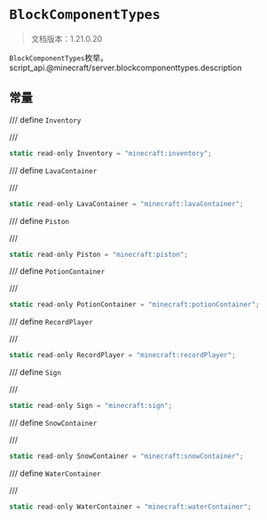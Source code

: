 # `BlockComponentTypes`

> 文档版本：1.21.0.20

`BlockComponentTypes`枚举。script_api.@minecraft/server.blockcomponenttypes.description

## 常量

/// define
`Inventory`


///

```js
static read-only Inventory = "minecraft:inventory";
```


/// define
`LavaContainer`


///

```js
static read-only LavaContainer = "minecraft:lavaContainer";
```


/// define
`Piston`


///

```js
static read-only Piston = "minecraft:piston";
```


/// define
`PotionContainer`


///

```js
static read-only PotionContainer = "minecraft:potionContainer";
```


/// define
`RecordPlayer`


///

```js
static read-only RecordPlayer = "minecraft:recordPlayer";
```


/// define
`Sign`


///

```js
static read-only Sign = "minecraft:sign";
```


/// define
`SnowContainer`


///

```js
static read-only SnowContainer = "minecraft:snowContainer";
```


/// define
`WaterContainer`


///

```js
static read-only WaterContainer = "minecraft:waterContainer";
```

